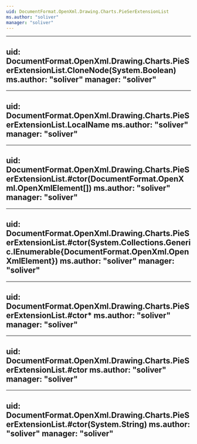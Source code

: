 ```yaml
---
uid: DocumentFormat.OpenXml.Drawing.Charts.PieSerExtensionList
ms.author: "soliver"
manager: "soliver"
---
```


---
uid: DocumentFormat.OpenXml.Drawing.Charts.PieSerExtensionList.CloneNode(System.Boolean)
ms.author: "soliver"
manager: "soliver"
---

---
uid: DocumentFormat.OpenXml.Drawing.Charts.PieSerExtensionList.LocalName
ms.author: "soliver"
manager: "soliver"
---

---
uid: DocumentFormat.OpenXml.Drawing.Charts.PieSerExtensionList.#ctor(DocumentFormat.OpenXml.OpenXmlElement[])
ms.author: "soliver"
manager: "soliver"
---

---
uid: DocumentFormat.OpenXml.Drawing.Charts.PieSerExtensionList.#ctor(System.Collections.Generic.IEnumerable{DocumentFormat.OpenXml.OpenXmlElement})
ms.author: "soliver"
manager: "soliver"
---

---
uid: DocumentFormat.OpenXml.Drawing.Charts.PieSerExtensionList.#ctor*
ms.author: "soliver"
manager: "soliver"
---

---
uid: DocumentFormat.OpenXml.Drawing.Charts.PieSerExtensionList.#ctor
ms.author: "soliver"
manager: "soliver"
---

---
uid: DocumentFormat.OpenXml.Drawing.Charts.PieSerExtensionList.#ctor(System.String)
ms.author: "soliver"
manager: "soliver"
---
